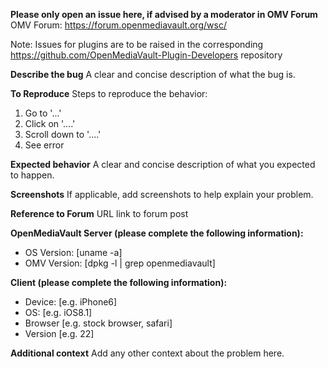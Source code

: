 
**Please only open an issue here, if advised by a moderator in OMV Forum**
OMV Forum: https://forum.openmediavault.org/wsc/

Note: Issues for plugins are to be raised in the corresponding https://github.com/OpenMediaVault-Plugin-Developers repository

**Describe the bug**
A clear and concise description of what the bug is.

**To Reproduce**
Steps to reproduce the behavior:
1. Go to '...'
2. Click on '....'
3. Scroll down to '....'
4. See error

**Expected behavior**
A clear and concise description of what you expected to happen.

**Screenshots**
If applicable, add screenshots to help explain your problem.

**Reference to Forum**
URL link to forum post

**OpenMediaVault Server (please complete the following information):**
 - OS Version: [uname -a]
 - OMV Version: [dpkg -l | grep openmediavault]

**Client (please complete the following information):**
 - Device: [e.g. iPhone6]
 - OS: [e.g. iOS8.1]
 - Browser [e.g. stock browser, safari]
 - Version [e.g. 22]

**Additional context**
Add any other context about the problem here.
